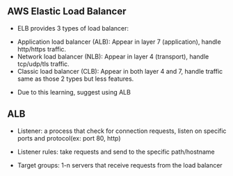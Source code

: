 ## AWS Elastic Load Balancer
- ELB provides 3 types of load balancer:
+ Application load balancer (ALB): Appear in layer 7 (application), handle http/https traffic.
+ Network load balancer (NLB): Appear in layer 4 (transport), handle tcp/udp/tls traffic.
+ Classic load balancer (CLB): Appear in both layer 4 and 7, handle traffic same as those 2 types but less features.

- Due to this learning, suggest using ALB

## ALB
- Listener: a process that check for connection requests, listen on specific ports and protocol(ex: port 80, http)
+ Listener rules: take requests and send to the specific path/hostname
- Target groups: 1-n servers that receive requests from the load balancer